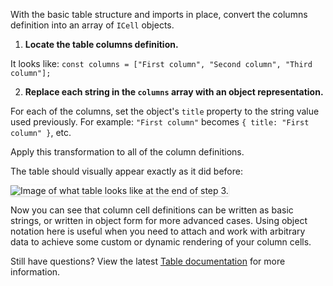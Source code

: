 With the basic table structure and imports in place, convert the columns definition into an array of `ICell` objects.

1) <strong>Locate the table columns definition.</strong>

It looks like: `const columns = ["First column", "Second column", "Third column"];`

2) <strong>Replace each string in the `columns` array with an object representation.</strong>

For each of the columns, set the object's `title` property to the string value used previously. For example: `"First column"` becomes `{ title: "First column" }`, etc.

Apply this transformation to all of the column definitions.

The table should visually appear exactly as it did before:

<img src="table-intro/assets/step-3-complete.png" alt="Image of what table looks like at the end of step 3." style="box-shadow: rgba(3, 3, 3, 0.2) 0px 1.25px 2.5px 0px;" />

Now you can see that column cell definitions can be written as basic strings, or written in object form for more advanced cases. Using object notation here is useful when you need to attach and work with arbitrary data to achieve some custom or dynamic rendering of your column cells.

Still have questions? View the latest [Table documentation](https://www.patternfly.org/v4/documentation/react/components/table/) for more information.
